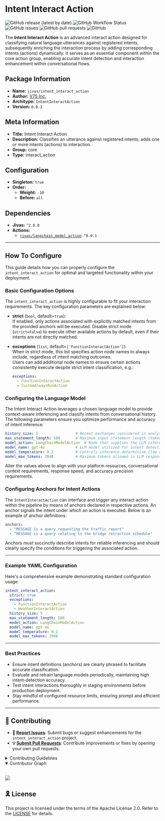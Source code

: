 # Intent Interact Action

![GitHub release (latest by date)](https://img.shields.io/github/v/release/TrueSelph/intent_interact_action)
![GitHub Workflow Status](https://img.shields.io/github/actions/workflow/status/TrueSelph/intent_interact_action/test-intent_interact_action.yaml)
![GitHub issues](https://img.shields.io/github/issues/TrueSelph/intent_interact_action)
![GitHub pull requests](https://img.shields.io/github/issues-pr/TrueSelph/intent_interact_action)
![GitHub](https://img.shields.io/github/license/TrueSelph/intent_interact_action)

The **Intent Interact Action** is an advanced interact action designed for classifying natural language utterances against registered intents, subsequently enriching the interaction process by adding corresponding intents (actions) dynamically. It serves as an essential component within the core action group, enabling accurate intent detection and interaction enhancement within conversational flows.

## Package Information

- **Name:** `jivas/intent_interact_action`
- **Author:** [V75 Inc.](https://v75inc.com/)
- **Architype:** `IntentInteractAction`
- **Version:** `0.0.1`

## Meta Information

- **Title:** Intent Interact Action
- **Description:** Classifies an utterance against registered intents; adds one or more intents (actions) to interaction.
- **Group:** core
- **Type:** interact_action

## Configuration

- **Singleton:** `true`
- **Order:**
  - **Weight:** `-10`
  - **Before:** `all`

## Dependencies

- **Jivas:** `^2.0.0`
- **Actions:**
  - [`jivas/langchain_model_action`](https://github.com/TrueSelph/langchain_model_action): `^0.0.1`

---

## How To Configure

This guide details how you can properly configure the `intent_interact_action` for optimal and targeted functionality within your deployment.

### Basic Configuration Options

The `intent_interact_action` is highly configurable to fit your interaction requirements. The key configuration parameters are explained below:

- **strict** (`bool`, default=`true`):  
  If enabled, only actions associated with explicitly matched intents from the provided anchors will be executed. Disable strict mode (`strict=False`) to execute other available actions by default, even if their intents are not directly matched.

- **exceptions** (`list`, default=`['FunctionInteractAction']`):  
  When in strict mode, this list specifies action node names to always include, regardless of intent matching outcomes.  
  Users can add additional node names to ensure certain actions consistently execute despite strict intent classification, e.g.:  
  ```yaml
  exceptions:
    - FunctionInteractAction
    - CustomAlwaysRunAction
  ```

### Configuring the Language Model

The Intent Interact Action leverages a chosen language model to provide context-aware inferencing and classify intents from conversational history. The following parameters ensure you optimize performance and accuracy of intent inference:

```yaml
history_size: 5                 # Recent exchanges considered in analysis
max_statement_length: 500       # Maximum input statement length (tokens/chars)
model_action: LangChainModelAction  # Node that supplies the LLM inference capability
model_name: gpt-4o              # LLM model utilized for intent detection
model_temperature: 0.2          # Controls inference determinism (low value = more deterministic)
model_max_tokens: 2048          # Maximum tokens allowed in LLM response
```

Alter the values above to align with your platform resources, conversational context requirements, response speed, and accuracy precision requirements.

### Configuring Anchors for Intent Actions

The `IntentInteractAction` can interface and trigger any interact action within the pipeline by means of anchors declared in respective actions. An anchor signals the intent under which an action is executed. Below is an example of anchor definitions:

```yaml
anchors:
  - "MESSAGE is a query requesting the traffic report"
  - "MESSAGE is a query relating to the bridge retraction schedule"
```

Anchors must succinctly describe intents for reliable inferencing and should clearly specify the conditions for triggering the associated action.

---

### Example YAML Configuration

Here's a comprehensive example demonstrating standard configuration usage:

```yaml
intent_interact_action:
  strict: true
  exceptions:
    - FunctionInteractAction
    - WeatherInteractAction
  history_size: 5
  max_statement_length: 500
  model_action: LangChainModelAction
  model_name: gpt-4o
  model_temperature: 0.2
  model_max_tokens: 2048
```

---

### Best Practices

- Ensure intent definitions (anchors) are clearly phrased to facilitate accurate classification.
- Evaluate and retrain language models periodically, maintaining high intent-detection accuracy.
- Test intent interactions thoroughly in staging environments before production deployment.
- Stay mindful of configured resource limits, ensuring prompt and efficient performance.

---

## 🔰 Contributing

- **🐛 [Report Issues](https://github.com/TrueSelph/intent_interact_action/issues)**: Submit bugs or suggest enhancements for the `intent_interact_action` project.
- **💡 [Submit Pull Requests](https://github.com/TrueSelph/intent_interact_action/blob/main/CONTRIBUTING.md)**: Contribute improvements or fixes by opening your own pull requests.

<details closed>
<summary>Contributing Guidelines</summary>

1. **Fork the Repository**: Start by forking the repository to your GitHub account.
2. **Clone Locally**: Clone your fork locally using git:
   ```sh
   git clone https://github.com/jivas/intent_interact_action
   ```
3. **Create a Branch**: Work on a new branch with a clear, descriptive name.
   ```sh
   git checkout -b feature-intent-classifier
   ```
4. **Make Your Changes**: Develop and thoroughly test your changes.
5. **Commit clearly**: Use descriptive commit messages to document your updates.
   ```sh
   git commit -m 'Enhanced intent classification accuracy'
   ```
6. **Push your branch**: Push changes to your forked repository.
   ```sh
   git push origin feature-intent-classifier
   ```
7. **Open a Pull Request**: Submit a PR detailing your changes and their rationale.
8. **Review Cycle**: Once reviewed and approved, your contribution will be merged. Thank you for contributing!
</details>

<details open>
<summary>Contributor Graph</summary>
<br>
<p align="left">
    <a href="https://github.com/TrueSelph/intent_interact_action/graphs/contributors">
        <img src="https://contrib.rocks/image?repo=TrueSelph/intent_interact_action" />
   </a>
</p>
</details>

## 🎗 License

This project is licensed under the terms of the Apache License 2.0. Refer to the [LICENSE](../LICENSE) for details.
